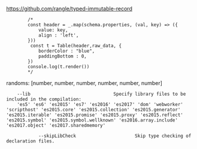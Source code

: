 
https://github.com/rangle/typed-immutable-record


			/*
			const header = _.map(schema.properties, (val, key) => ({
				value: key,
				align : 'left',
			}))
			 const t = Table(header,raw_data, {
				borderColor : "blue",
				paddingBottom : 0,
			})
			console.log(t.render())
			*/
			

randoms: [number, number, number, number, number, number]


		--lib                               Specify library files to be included in the compilation:
		'es5' 'es6' 'es2015' 'es7' 'es2016' 'es2017' 'dom' 'webworker' 'scripthost' 'es2015.core' 'es2015.collection' 'es2015.generator' 'es2015.iterable' 'es2015.promise' 'es2015.proxy' 'es2015.reflect' 'es2015.symbol' 'es2015.symbol.wellknown' 'es2016.array.include' 'es2017.object' 'es2017.sharedmemory'
		
				--skipLibCheck                      Skip type checking of declaration files.



		
